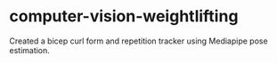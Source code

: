 # computer-vision-weightlifting
Created a bicep curl form and repetition tracker using Mediapipe pose estimation.

